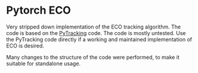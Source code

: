 # Pytorch ECO

Very stripped down implementation of the ECO tracking algorithm. The code is based on the [PyTracking][upstream] code.
The code is mostly untested. Use the PyTracking code directly if a working and maintained implementation of ECO is desired.

Many changes to the structure of the code were performed, to make it suitable for standalone usage.

[upstream]: https://github.com/visionml/pytracking
